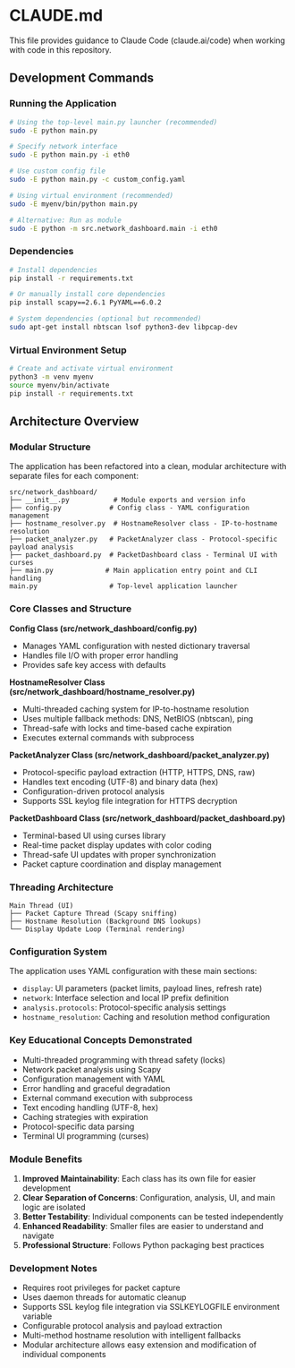 # CLAUDE.md

This file provides guidance to Claude Code (claude.ai/code) when working with code in this repository.

## Development Commands

### Running the Application
```bash
# Using the top-level main.py launcher (recommended)
sudo -E python main.py

# Specify network interface
sudo -E python main.py -i eth0

# Use custom config file  
sudo -E python main.py -c custom_config.yaml

# Using virtual environment (recommended)
sudo -E myenv/bin/python main.py

# Alternative: Run as module
sudo -E python -m src.network_dashboard.main -i eth0
```

### Dependencies
```bash
# Install dependencies
pip install -r requirements.txt

# Or manually install core dependencies
pip install scapy==2.6.1 PyYAML==6.0.2

# System dependencies (optional but recommended)
sudo apt-get install nbtscan lsof python3-dev libpcap-dev
```

### Virtual Environment Setup
```bash
# Create and activate virtual environment
python3 -m venv myenv
source myenv/bin/activate
pip install -r requirements.txt
```

## Architecture Overview

### Modular Structure
The application has been refactored into a clean, modular architecture with separate files for each component:

```
src/network_dashboard/
├── __init__.py           # Module exports and version info
├── config.py            # Config class - YAML configuration management
├── hostname_resolver.py  # HostnameResolver class - IP-to-hostname resolution
├── packet_analyzer.py   # PacketAnalyzer class - Protocol-specific payload analysis
├── packet_dashboard.py  # PacketDashboard class - Terminal UI with curses
├── main.py             # Main application entry point and CLI handling
main.py                  # Top-level application launcher
```

### Core Classes and Structure

**Config Class (src/network_dashboard/config.py)**
- Manages YAML configuration with nested dictionary traversal
- Handles file I/O with proper error handling
- Provides safe key access with defaults

**HostnameResolver Class (src/network_dashboard/hostname_resolver.py)**
- Multi-threaded caching system for IP-to-hostname resolution
- Uses multiple fallback methods: DNS, NetBIOS (nbtscan), ping
- Thread-safe with locks and time-based cache expiration
- Executes external commands with subprocess

**PacketAnalyzer Class (src/network_dashboard/packet_analyzer.py)**
- Protocol-specific payload extraction (HTTP, HTTPS, DNS, raw)
- Handles text encoding (UTF-8) and binary data (hex)
- Configuration-driven protocol analysis
- Supports SSL keylog file integration for HTTPS decryption

**PacketDashboard Class (src/network_dashboard/packet_dashboard.py)**
- Terminal-based UI using curses library
- Real-time packet display updates with color coding
- Thread-safe UI updates with proper synchronization
- Packet capture coordination and display management

### Threading Architecture
```
Main Thread (UI)
├── Packet Capture Thread (Scapy sniffing) 
├── Hostname Resolution (Background DNS lookups)
└── Display Update Loop (Terminal rendering)
```

### Configuration System
The application uses YAML configuration with these main sections:
- `display`: UI parameters (packet limits, payload lines, refresh rate)
- `network`: Interface selection and local IP prefix definition
- `analysis.protocols`: Protocol-specific analysis settings
- `hostname_resolution`: Caching and resolution method configuration

### Key Educational Concepts Demonstrated
- Multi-threaded programming with thread safety (locks)
- Network packet analysis using Scapy
- Configuration management with YAML
- Error handling and graceful degradation
- External command execution with subprocess
- Text encoding handling (UTF-8, hex)
- Caching strategies with expiration
- Protocol-specific data parsing
- Terminal UI programming (curses)

### Module Benefits
1. **Improved Maintainability**: Each class has its own file for easier development
2. **Clear Separation of Concerns**: Configuration, analysis, UI, and main logic are isolated
3. **Better Testability**: Individual components can be tested independently
4. **Enhanced Readability**: Smaller files are easier to understand and navigate
5. **Professional Structure**: Follows Python packaging best practices

### Development Notes
- Requires root privileges for packet capture
- Uses daemon threads for automatic cleanup
- Supports SSL keylog file integration via SSLKEYLOGFILE environment variable
- Configurable protocol analysis and payload extraction
- Multi-method hostname resolution with intelligent fallbacks
- Modular architecture allows easy extension and modification of individual components